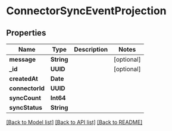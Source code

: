 # ConnectorSyncEventProjection

## Properties
Name | Type | Description | Notes
------------ | ------------- | ------------- | -------------
**message** | **String** |  | [optional] 
**_id** | **UUID** |  | [optional] 
**createdAt** | **Date** |  | 
**connectorId** | **UUID** |  | 
**syncCount** | **Int64** |  | 
**syncStatus** | **String** |  | 

[[Back to Model list]](../README#documentation-for-models) [[Back to API list]](../README#documentation-for-api-endpoints) [[Back to README]](../README)


